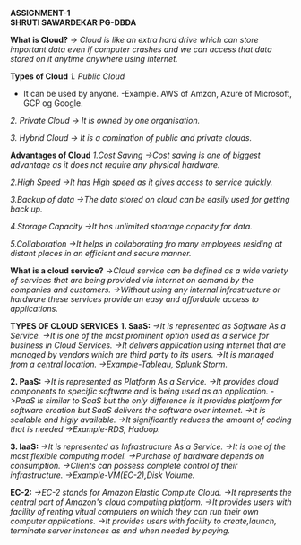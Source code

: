 **ASSIGNMENT-1**              
**SHRUTI SAWARDEKAR**
**PG-DBDA**

**What is Cloud?**
*-> Cloud is like an extra hard drive which can store important data even if computer crashes 
and we can access that data stored on it anytime anywhere using internet.*

**Types of Cloud**
*1. Public Cloud*
- It can be used by anyone.
-Example. AWS of Amzon, Azure of Microsoft, GCP og Google.

*2. Private Cloud
-> It is owned by one organisation.*

*3. Hybrid Cloud
-> It is a comination of public and private clouds.*

**Advantages of Cloud**
*1.Cost Saving
->Cost saving is one of biggest advantage as it does not require any physical hardware.*

*2.High Speed
->It has High speed as it gives access to service quickly.*

*3.Backup of data
->The data stored on cloud can be easily used for getting back up.*

*4.Storage Capacity
->It has unlimited stoarage capacity for data.*

*5.Collaboration
->It helps in collaborating fro many employees residing at distant places in an efficient and 
secure manner.*

**What is a cloud service?**
->*Cloud service can be defined as a wide variety of services that are being provided via 
internet on demand by the companies and customers. 
->Without using any internal infrastructure or hardware these services provide an easy and affordable access
to applications.*

**TYPES OF CLOUD SERVICES**
**1. SaaS:**
*->It is represented as Software As a Service.*
*->It is one of the most prominent option used as a service for business in Cloud Services.*
*->It delivers application using internet that are managed by vendors which are third party to its users.*
*->It is managed from a central location.*
*->Example-Tableau, Splunk Storm.*


**2. PaaS:**
*->It is represented as Platform As a Service.*
*->It provides cloud components to specific software and is being used as an application.*
*->PaaS is similar to SaaS but the only difference is it provides platform for software creation but SaaS 
delivers the software over internet.*
*->It is scalable and higly available.*
*->It significantly reduces the amount of coding that is needed*
*->Example-RDS, Hadoop.*

**3. IaaS:**
*->It is represented as Infrastructure As a Service.*
*->It is one of the most flexible computing model.*
*->Purchase of hardware depends on consumption.*
*->Clients can possess complete control of their infrastructure.*
*->Example-VM(EC-2),Disk Volume.*

**EC-2:**
*->EC-2 stands for Amazon Elastic Compute Cloud.
->It represents the central part of Amazon's cloud computing platform.
->It provides users with facility of renting vitual computers on which they can run their own computer applications.
->It provides users with facility to create,launch, terminate server instances as and when needed by paying.*
